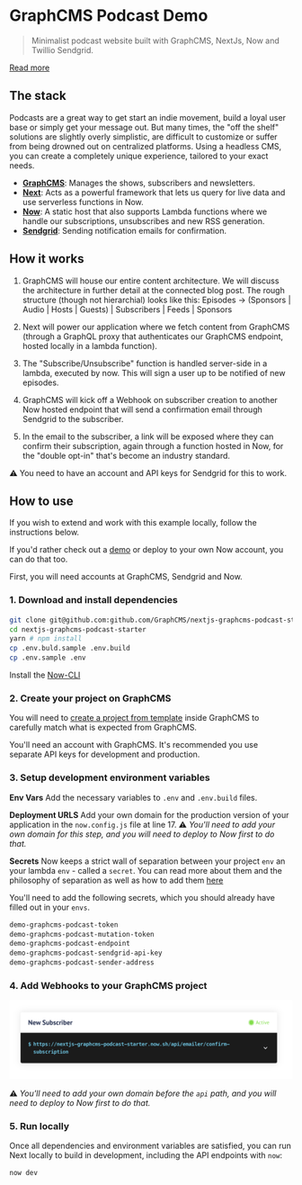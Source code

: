 # GraphCMS Podcast Demo

> Minimalist podcast website built with GraphCMS, NextJs, Now and Twillio Sendgrid.

[Read more](https://graphcms.com/blog/)

## The stack

Podcasts are a great way to get start an indie movement, build a loyal user base or simply get your message out. But many times, the "off the shelf" solutions are slightly overly simplistic, are difficult to customize or suffer from being drowned out on centralized platforms. Using a headless CMS, you can create a completely unique experience, tailored to your exact needs.

- **[GraphCMS](https://graphcms.com)**: Manages the shows, subscribers and newsletters.
- **[Next](https://nextjs.org/)**: Acts as a powerful framework that lets us query for live data and use serverless functions in Now.
- **[Now](https://zeit.co/home)**: A static host that also supports Lambda functions where we handle our subscriptions, unsubscribes and new RSS generation.
- **[Sendgrid](https://sendgrid.com)**: Sending notification emails for confirmation.

## How it works

1. GraphCMS will house our entire content architecture. We will discuss the architecture in further detail at the connected blog post. The rough structure (though not hierarchial) looks like this: Episodes -> (Sponsors | Audio | Hosts | Guests) | Subscribers | Feeds | Sponsors

2. Next will power our application where we fetch content from GraphCMS (through a GraphQL proxy that authenticates our GraphCMS endpoint, hosted locally in a lambda function).

3. The "Subscribe/Unsubscribe" function is handled server-side in a lambda, executed by now. This will sign a user up to be notified of new episodes.

4. GraphCMS will kick off a Webhook on subscriber creation to another Now hosted endpoint that will send a confirmation email through Sendgrid to the subscriber.

5. In the email to the subscriber, a link will be exposed where they can confirm their subscription, again through a function hosted in Now, for the "double opt-in" that's become an industry standard.

⚠️ You need to have an account and API keys for Sendgrid for this to work.

## How to use

If you wish to extend and work with this example locally, follow the instructions below.

If you'd rather check out a [demo](https://nextjs-graphcms-podcast-starter.now.sh/) or deploy to your own Now account, you can do that too.

First, you will need accounts at GraphCMS, Sendgrid and Now.

### 1. Download and install dependencies

```bash
git clone git@github.com:github.com/GraphCMS/nextjs-graphcms-podcast-starter.git
cd nextjs-graphcms-podcast-starter
yarn # npm install
cp .env.buld.sample .env.build
cp .env.sample .env
```

Install the [Now-CLI](https://zeit.co/download)

### 2. Create your project on GraphCMS

You will need to [create a project from template](https://graphcms.com/docs/getting-started/start-from-scratch/#start-from-template) inside GraphCMS to carefully match what is expected from GraphCMS.

You'll need an account with GraphCMS. It's recommended you use separate API keys for development and production.

### 3. Setup development environment variables

**Env Vars**
Add the necessary variables to `.env` and `.env.build` files.

**Deployment URLS**
Add your own domain for the production version of your application in the `now.config.js` file at line 17.
⚠️ _You'll need to add your own domain for this step, and you will need to deploy to Now first to do that._

**Secrets**
Now keeps a strict wall of separation between your project `env` an your lambda `env` - called a `secret`. You can read more about them and the philosophy of separation as well as how to add them [here](https://zeit.co/docs/now-cli#commands/secrets)

You'll need to add the following secrets, which you should already have filled out in your `envs`.

```bash
demo-graphcms-podcast-token
demo-graphcms-podcast-mutation-token
demo-graphcms-podcast-endpoint
demo-graphcms-podcast-sendgrid-api-key
demo-graphcms-podcast-sender-address
```

### 4. Add Webhooks to your GraphCMS project

![Webhooks Image](guide/assets/webhooks.png)

⚠️ _You'll need to add your own domain before the `api` path, and you will need to deploy to Now first to do that._

### 5. Run locally

Once all dependencies and environment variables are satisfied, you can run Next locally to build in development, including the API endpoints with `now`:

```bash
now dev
```
